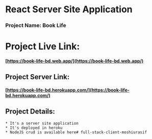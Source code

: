 # React Server Site Application

### Project Name:  Book Life

# Project Live Link:

   #### [https://book-life-bd.web.app/](https://book-life-bd.web.app/)

## Project Server Link:

   #### [https://book-life-bd.herokuapp.com/](https://book-life-bd.herokuapp.com/)

## Project Details:
    * It's a server site application
    * It's deployed in heroku
    * NodeJS crud is available here# full-stack-client-moshiurasif
